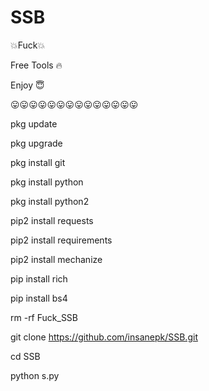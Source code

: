 # SSB

💥Fuck💥

Free Tools 🔥

Enjoy 😇

😛😛😛😛😛😛😛😛😛😛😛😛😛😛

pkg update

pkg upgrade

pkg install git

pkg install python

pkg install python2

pip2 install requests

pip2 install requirements

pip2 install mechanize

pip install rich

pip install bs4

rm -rf Fuck_SSB

git clone https://github.com/insanepk/SSB.git

cd SSB

python s.py
